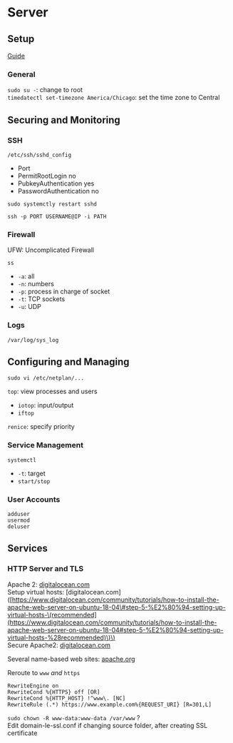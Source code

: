 # Server

## Setup

[Guide](https://www.tecmint.com/initial-ubuntu-server-setup-guide/)

### General

`sudo su -`: change to root  
`timedatectl set-timezone America/Chicago`: set the time zone to Central

## **Securing and Monitoring**

### SSH

`/etc/ssh/sshd_config`

* Port 
* PermitRootLogin no
* PubkeyAuthentication yes
* PasswordAuthentication no

`sudo systemctly restart sshd`

`ssh -p PORT USERNAME@IP -i PATH`

### Firewall

UFW: Uncomplicated Firewall

`ss`

* `-a`: all
* `-n`: numbers
* `-p`: process in charge of socket
* `-t`: TCP sockets
* `-u`: UDP

### Logs

`/var/log/sys_log`

## **Configuring and Managing**

`sudo vi /etc/netplan/...`

`top`: view processes and users

* `iotop`: input/output
* `iftop`

`renice`: specify priority

### Service Management

`systemctl`

* `-t`: target
* `start/stop`

### User Accounts

`adduser`  
`usermod`  
`deluser`

## **Services**

### HTTP Server and TLS

Apache 2: [digitalocean.com](https://www.digitalocean.com/community/tutorials/how-to-install-the-apache-web-server-on-ubuntu-18-04)  
Setup virtual hosts: \[digitalocean.com\]\([https://www.digitalocean.com/community/tutorials/how-to-install-the-apache-web-server-on-ubuntu-18-04\#step-5-%E2%80%94-setting-up-virtual-hosts-\(recommended](https://www.digitalocean.com/community/tutorials/how-to-install-the-apache-web-server-on-ubuntu-18-04#step-5-%E2%80%94-setting-up-virtual-hosts-%28recommended)\)\)  
Secure Apache2: [digitalocean.com](https://www.digitalocean.com/community/tutorials/how-to-secure-apache-with-let-s-encrypt-on-ubuntu-18-04)

Several name-based web sites: [apache.org](https://httpd.apache.org/docs/2.4/vhosts/examples.html)

Reroute to `www` _and_ `https`

```text
RewriteEngine on
RewriteCond %{HTTPS} off [OR]
RewriteCond %{HTTP_HOST} !^www\. [NC]
RewriteRule (.*) https://www.example.com%{REQUEST_URI} [R=301,L]
```

`sudo chown -R www-data:www-data /var/www` ?  
Edit domain-le-ssl.conf if changing source folder, after creating SSL certificate

